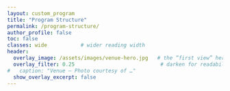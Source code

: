 ```yaml
---
layout: custom_program
title: "Program Structure"
permalink: /program-structure/
author_profile: false
toc: false
classes: wide           # wider reading width
header:
  overlay_image: /assets/images/venue-hero.jpg   # the “first view” hero
  overlay_filter: 0.25                            # darken for readability (0–1)
#   caption: "Venue — Photo courtesy of …"
  show_overlay_excerpt: false
---
```

